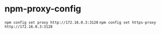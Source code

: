# npm-proxy-config

`npm config set proxy http://172.16.0.3:3128`
`npm config set https-proxy http://172.16.0.3:3128`
